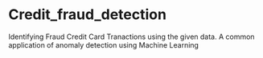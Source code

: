# Credit_fraud_detection
Identifying Fraud Credit Card Tranactions using the given data.
A common application of anomaly detection using Machine Learning
